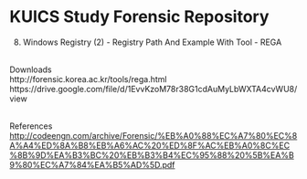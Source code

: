 KUICS Study Forensic Repository
==============================================================================

8.  Windows Registry (2)		- Registry Path And Example With Tool - REGA
<br>
Downloads <br>
http://forensic.korea.ac.kr/tools/rega.html <br>
https://drive.google.com/file/d/1EvvKzoM78r38G1cdAuMyLbWXTA4cvWU8/view <br><br>

References <br>
http://codeengn.com/archive/Forensic/%EB%A0%88%EC%A7%80%EC%8A%A4%ED%8A%B8%EB%A6%AC%20%ED%8F%AC%EB%A0%8C%EC%8B%9D%EA%B3%BC%20%EB%B3%B4%EC%95%88%20%5B%EA%B9%80%EC%A7%84%EA%B5%AD%5D.pdf<br>
